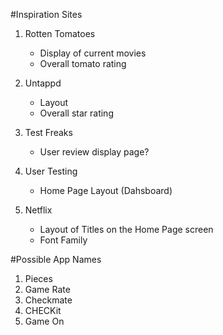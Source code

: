 #Inspiration Sites

1. Rotten Tomatoes
    * Display of current movies
    * Overall tomato rating

2. Untappd
    * Layout
    * Overall star rating

3. Test Freaks
    * User review display page?

4. User Testing
    * Home Page Layout (Dahsboard)

5. Netflix
    * Layout of Titles on the Home Page screen
    * Font Family

#Possible App Names

1. Pieces
2. Game Rate
3. Checkmate
4. CHECKit
5. Game On


